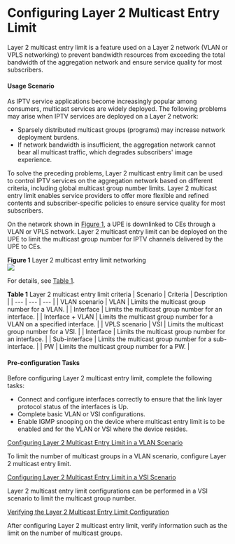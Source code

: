 Configuring Layer 2 Multicast Entry Limit
=========================================

Layer 2 multicast entry limit is a feature used on a Layer 2 network (VLAN or VPLS networking) to prevent bandwidth resources from exceeding the total bandwidth of the aggregation network and ensure service quality for most subscribers.

#### Usage Scenario

As IPTV service applications become increasingly popular among consumers, multicast services are widely deployed. The following problems may arise when IPTV services are deployed on a Layer 2 network:

* Sparsely distributed multicast groups (programs) may increase network deployment burdens.
* If network bandwidth is insufficient, the aggregation network cannot bear all multicast traffic, which degrades subscribers' image experience.

To solve the preceding problems, Layer 2 multicast entry limit can be used to control IPTV services on the aggregation network based on different criteria, including global multicast group number limits. Layer 2 multicast entry limit enables service providers to offer more flexible and refined contents and subscriber-specific policies to ensure service quality for most subscribers.

On the network shown in [Figure 1](#EN-US_TASK_0172367890__fig_dc_vrp_l2mc_cfg_005301), a UPE is downlinked to CEs through a VLAN or VPLS network. Layer 2 multicast entry limit can be deployed on the UPE to limit the multicast group number for IPTV channels delivered by the UPE to CEs.

**Figure 1** Layer 2 multicast entry limit networking  
![](images/fig_dc_vrp_l2mc_cfg_005301.png)  

For details, see [Table 1](#EN-US_TASK_0172367890__tb_01).

**Table 1** Layer 2 multicast entry limit criteria
| Scenario | Criteria | Description |
| --- | --- | --- |
| VLAN scenario | VLAN | Limits the multicast group number for a VLAN. |
| Interface | Limits the multicast group number for an interface. |
| Interface + VLAN | Limits the multicast group number for a VLAN on a specified interface. |
| VPLS scenario | VSI | Limits the multicast group number for a VSI. |
| Interface | Limits the multicast group number for an interface. |
| Sub-interface | Limits the multicast group number for a sub-interface. |
| PW | Limits the multicast group number for a PW. |



#### Pre-configuration Tasks

Before configuring Layer 2 multicast entry limit, complete the following tasks:

* Connect and configure interfaces correctly to ensure that the link layer protocol status of the interfaces is Up.
* Complete basic VLAN or VSI configurations.
* Enable IGMP snooping on the device where multicast entry limit is to be enabled and for the VLAN or VSI where the device resides.


[Configuring Layer 2 Multicast Entry Limit in a VLAN Scenario](../../../../software/nev8r10_vrpv8r16/user/vrp/dc_vrp_l2mc_cfg_0057.html)

To limit the number of multicast groups in a VLAN scenario, configure Layer 2 multicast entry limit.

[Configuring Layer 2 Multicast Entry Limit in a VSI Scenario](../../../../software/nev8r10_vrpv8r16/user/vrp/dc_vrp_l2mc_cfg_0054.html)

Layer 2 multicast entry limit configurations can be performed in a VSI scenario to limit the multicast group number.

[Verifying the Layer 2 Multicast Entry Limit Configuration](../../../../software/nev8r10_vrpv8r16/user/vrp/dc_vrp_l2mc_cfg_0055.html)

After configuring Layer 2 multicast entry limit, verify information such as the limit on the number of multicast groups.